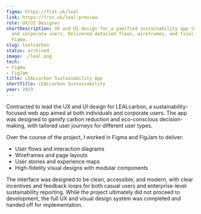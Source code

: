 ```yaml
---
figma: https://frst.uk/leal
link: https://frst.uk/leal-preview
role: UX/UI Designer
shortDescription: UX and UI design for a gamified sustainability app targeting individuals
  and corporate users. Delivered detailed flows, wireframes, and final designs in
  Figma.
slug: lealcarbon
status: archived
image: ./leal.png
tech:
- Figma
- FigJam
title: LEALcarbon Sustainability App
shortTitle: LEALcarbon Sustainability
year: 2023
---
```


Contracted to lead the UX and UI design for LEALcarbon, a sustainability-focused web app aimed at both individuals and corporate users. The app was designed to gamify carbon reduction and eco-conscious decision-making, with tailored user journeys for different user types.

Over the course of the project, I worked in Figma and FigJam to deliver:

  - User flows and interaction diagrams
  - Wireframes and page layouts
  - User stories and experience maps
  - High-fidelity visual designs with modular components

The interface was designed to be clean, accessible, and modern, with clear incentives and feedback loops for both casual users and enterprise-level sustainability reporting. While the project ultimately did not proceed to development, the full UX and visual design system was completed and handed off for implementation.
